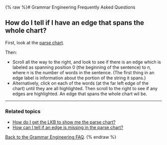 {% raw %}# Grammar Engineering Frequently Asked Questions

## How do I tell if I have an edge that spans the whole chart?

First, look at the [parse chart](https://delph-in.github.io/docs/matrix/GeFaqShowChart).

Then:

- Scroll all the way to the right, and look to see if there is an edge
which is labeled as spanning position 0 (the beginning of the
sentence) to n, where n is the number of words in the sentence. (The
first thing in an edge label is information about the portion of the
string it spans.)
- Alternatively, click on each of the words (at the far left edge of
the chart) until they are all highlighted. Then scroll to the right
to see if any edges are highlighted. An edge that spans the whole
chart wil be.

* * *

### Related topics

- [How do I get the LKB to show me the parse chart?](https://delph-in.github.io/docs/matrix/GeFaqShowChart)
- [How can I tell if an edge is missing in the parse
chart?](https://delph-in.github.io/docs/matrix/GeFaqMissingHowTo)

[Back to the Grammar Engineering FAQ](https://delph-in.github.io/docs/matrix/GrammarEngineeringFAQ).
<update date omitted for speed>{% endraw %}